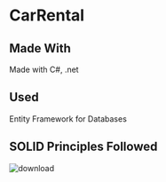 # CarRental

## Made With

Made with C#, .net

## Used

Entity Framework for Databases

## SOLID Principles Followed

![download](https://user-images.githubusercontent.com/77414874/114268077-e9a0a500-9a07-11eb-88c7-731afadb3b05.jpg)

